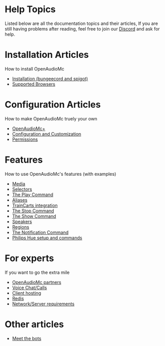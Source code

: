 # Help Topics
Listed below are all the documentation topics and their articles, If you are still having problems after reading, feel free to join our [Discord](https://discord.gg/6TagKB9/) and ask for help.

# Installation Articles
How to install OpenAudioMc
- [Installation (bungeecord and spigot)](installation.md)
- [Supported Browsers](browsers.md)

# Configuration Articles
How to make OpenAudioMc truely your own
- [OpenAudioMc+](OpenAudioMc+.md)
- [Configuration and Customization](configuration.md)
- [Permissions](permissions.md)

# Features
How to use OpenAudioMc's features (with examples)
- [Media](media.md)
- [Selectors](selectors.md)
- [The Play Command](play.md)
- [Aliases](alias.md)
- [TrainCarts integration](traincarts.md)
- [The Stop Command](stop.md)
- [The Show Command](show.md)
- [Speakers](speakers.md)
- [Regions](regions.md)
- [The Notification Command](notifications.md)
- [Philips Hue setup and commands](hue.md)
 
# For experts
If you want to go the extra mile
- [OpenAudioMc partners](partners.md)
- [Voice Chat/Calls](voicechat.md)
- [Client hosting](client.md)
- [Redis](redis.md)
- [Network/Server requirements](technical_requirements.md)
 
# Other articles
- [Meet the bots](meet_the_bots.md)